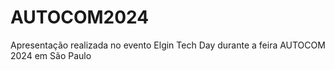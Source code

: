 # AUTOCOM2024
Apresentação realizada no evento Elgin Tech Day durante a feira AUTOCOM 2024 em São Paulo
